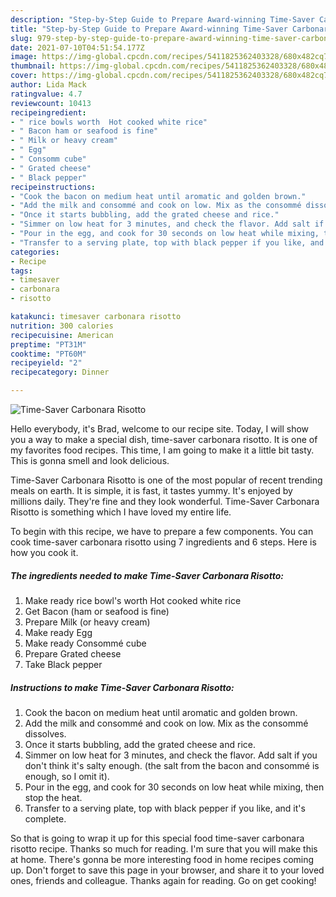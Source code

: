 ```yaml
---
description: "Step-by-Step Guide to Prepare Award-winning Time-Saver Carbonara Risotto"
title: "Step-by-Step Guide to Prepare Award-winning Time-Saver Carbonara Risotto"
slug: 979-step-by-step-guide-to-prepare-award-winning-time-saver-carbonara-risotto
date: 2021-07-10T04:51:54.177Z
image: https://img-global.cpcdn.com/recipes/5411825362403328/680x482cq70/time-saver-carbonara-risotto-recipe-main-photo.jpg
thumbnail: https://img-global.cpcdn.com/recipes/5411825362403328/680x482cq70/time-saver-carbonara-risotto-recipe-main-photo.jpg
cover: https://img-global.cpcdn.com/recipes/5411825362403328/680x482cq70/time-saver-carbonara-risotto-recipe-main-photo.jpg
author: Lida Mack
ratingvalue: 4.7
reviewcount: 10413
recipeingredient:
- " rice bowls worth  Hot cooked white rice"
- " Bacon ham or seafood is fine"
- " Milk or heavy cream"
- " Egg"
- " Consomm cube"
- " Grated cheese"
- " Black pepper"
recipeinstructions:
- "Cook the bacon on medium heat until aromatic and golden brown."
- "Add the milk and consommé and cook on low. Mix as the consommé dissolves."
- "Once it starts bubbling, add the grated cheese and rice."
- "Simmer on low heat for 3 minutes, and check the flavor. Add salt if you don&#39;t think it&#39;s salty enough. (the salt from the bacon and consommé is enough, so I omit it)."
- "Pour in the egg, and cook for 30 seconds on low heat while mixing, then stop the heat."
- "Transfer to a serving plate, top with black pepper if you like, and it&#39;s complete."
categories:
- Recipe
tags:
- timesaver
- carbonara
- risotto

katakunci: timesaver carbonara risotto 
nutrition: 300 calories
recipecuisine: American
preptime: "PT31M"
cooktime: "PT60M"
recipeyield: "2"
recipecategory: Dinner

---
```



![Time-Saver Carbonara Risotto](https://img-global.cpcdn.com/recipes/5411825362403328/680x482cq70/time-saver-carbonara-risotto-recipe-main-photo.jpg)

Hello everybody, it's Brad, welcome to our recipe site. Today, I will show you a way to make a special dish, time-saver carbonara risotto. It is one of my favorites food recipes. This time, I am going to make it a little bit tasty. This is gonna smell and look delicious.

Time-Saver Carbonara Risotto is one of the most popular of recent trending meals on earth. It is simple, it is fast, it tastes yummy. It's enjoyed by millions daily. They're fine and they look wonderful. Time-Saver Carbonara Risotto is something which I have loved my entire life.




To begin with this recipe, we have to prepare a few components. You can cook time-saver carbonara risotto using 7 ingredients and 6 steps. Here is how you cook it.

<!--inarticleads1-->

##### The ingredients needed to make Time-Saver Carbonara Risotto:

1. Make ready  rice bowl&#39;s worth  Hot cooked white rice
1. Get  Bacon (ham or seafood is fine)
1. Prepare  Milk (or heavy cream)
1. Make ready  Egg
1. Make ready  Consommé cube
1. Prepare  Grated cheese
1. Take  Black pepper




<!--inarticleads2-->

##### Instructions to make Time-Saver Carbonara Risotto:

1. Cook the bacon on medium heat until aromatic and golden brown.
1. Add the milk and consommé and cook on low. Mix as the consommé dissolves.
1. Once it starts bubbling, add the grated cheese and rice.
1. Simmer on low heat for 3 minutes, and check the flavor. Add salt if you don&#39;t think it&#39;s salty enough. (the salt from the bacon and consommé is enough, so I omit it).
1. Pour in the egg, and cook for 30 seconds on low heat while mixing, then stop the heat.
1. Transfer to a serving plate, top with black pepper if you like, and it&#39;s complete.




So that is going to wrap it up for this special food time-saver carbonara risotto recipe. Thanks so much for reading. I'm sure that you will make this at home. There's gonna be more interesting food in home recipes coming up. Don't forget to save this page in your browser, and share it to your loved ones, friends and colleague. Thanks again for reading. Go on get cooking!
